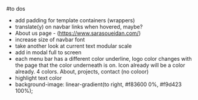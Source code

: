 #to dos

-   add padding for template containers (wrappers)
-   translate(y) on navbar links when hovered, maybe?
-   About us page - (https://www.sarasoueidan.com/)
-   increase size of navbar font
-   take another look at current text modular scale
-   add in modal full to screen
-   each menu bar has a different color underline, logo color changes with the page that the color underneath is on. Icon already will be a color already. 4 colors. About, projects, contact (no coloor)
-   highlight text color
-   background-image: linear-gradient(to right, #f83600 0%, #f9d423 100%);
